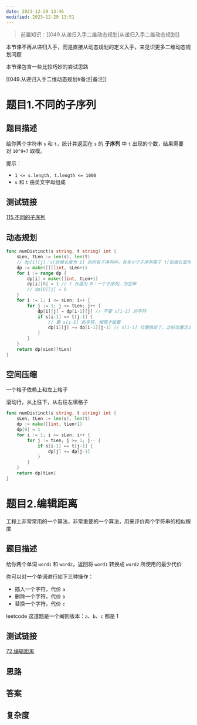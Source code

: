 ```yaml
---
date: 2023-12-29 13:46
modified: 2023-12-29 13:51
---
```


>前置知识：[[049.从递归入手二维动态规划|从递归入手二维动态规划]]

本节课不再从递归入手，而是直接从动态规划的定义入手，来见识更多二维动态规划问题

本节课包含一些比较巧妙的尝试思路

[[049.从递归入手二维动态规划#备注|备注]]

# 题目1.不同的子序列

## 题目描述

给你两个字符串 `s` 和 `t`，统计并返回在 `s` 的 **子序列** 中 `t` 出现的个数，结果需要对 `10^9+7` 取模。

提示：

- `1 <= s.length, t.length <= 1000`
- `s` 和 `t` 由英文字母组成

## 测试链接

[115.不同的子序列](https://leetcode.cn/problems/distinct-subsequences/)

## 动态规划

```go
func numDistinct(s string, t string) int {
	sLen, tLen := len(s), len(t)
	// dp[i][j]：s[前缀长度为 i] 的所有子序列中，有多少个子序列等于 t[前缀长度为 j]
	dp := make([][]int, sLen+1)
	for i := range dp {
		dp[i] = make([]int, tLen+1)
		dp[i][0] = 1 // t 长度为 0：一个子序列，为空串
		// dp[0][j] = 0
	}
	for i := 1; i <= sLen; i++ {
		for j := 1; j <= tLen; j++ {
			dp[i][j] = dp[i-1][j] // 不要 s[i-1] 的字符
			if s[i-1] == t[j-1] {
			    // 要 s[i-1] 的字符，相等才能要
				dp[i][j] += dp[i-1][j-1] // s[i-1] 位置搞定了，之前位置怎么样？
			}
		}
	}
	return dp[sLen][tLen]
}
```

## 空间压缩

一个格子依赖上和左上格子

滚动行，从上往下，从右往左填格子

```go
func numDistinct(s string, t string) int {
	sLen, tLen := len(s), len(t)
	dp := make([]int, tLen+1)
	dp[0] = 1
	for i := 1; i <= sLen; i++ {
		for j := tLen; j >= 1; j-- {
			if s[i-1] == t[j-1] {
				dp[j] += dp[j-1]
			}
		}
	}
	return dp[tLen]
}
```

# 题目2.编辑距离

工程上非常常用的一个算法，非常重要的一个算法，用来评价两个字符串的相似程度

## 题目描述

给你两个单词 `word1` 和 `word2`，返回将 `word1` 转换成 `word2` 所使用的最少代价

你可以对一个单词进行如下三种操作：

- 插入一个字符，代价 `a`
- 删除一个字符，代价 `b`
- 替换一个字符，代价 `c`

leetcode 这道题是一个阉割版本：`a`、`b`、`c` 都是 1

## 测试链接

[72.编辑距离](https://leetcode.cn/problems/edit-distance/)

## 思路

## 答案

## 复杂度
